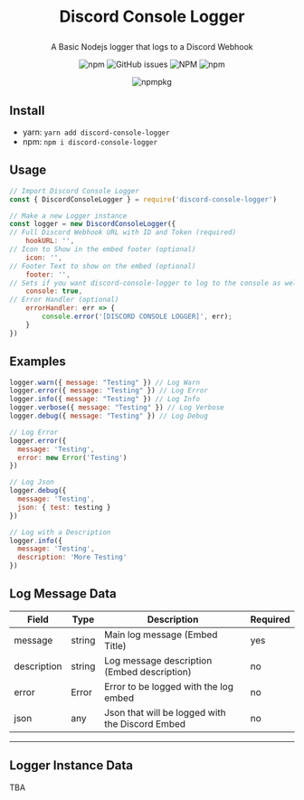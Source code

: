 <h1 align="center">
<p>Discord Console Logger</p>
</h1>
<p align="center">
  A Basic Nodejs logger that logs to a Discord Webhook
  </p>
<p align="center">
  <img alt="npm" src="https://img.shields.io/npm/v/discord-console-logger">
  <img alt="GitHub issues" src="https://img.shields.io/github/issues/lucaslah/discord-console-logger">
  <img alt="NPM" src="https://img.shields.io/npm/l/discord-console-logger">
  <img alt="npm" src="https://img.shields.io/npm/dw/discord-console-logger">
  </p>
  <p align="center">
  <img alt="npmpkg" src="https://nodei.co/npm/discord-console-logger.png" herf="https://npmjs.org/package/discord-console-logger">
  </p>



## Install
- yarn: `yarn add discord-console-logger`
- npm: `npm i discord-console-logger`

## Usage
```javascript
// Import Discord Console Logger
const { DiscordConsoleLogger } = require('discord-console-logger')

// Make a new Logger instance
const logger = new DiscordConsoleLogger({ 
// Full Discord Webhook URL with ID and Token (required)
    hookURL: '',
// Icon to Show in the embed footer (optional)
    icon: '', 
// Footer Text to show on the embed (optional)
    footer: '', 
// Sets if you want discord-console-logger to log to the console as well as your Discord Webhook (optional: default false)
    console: true, 
// Error Handler (optional)
    errorHandler: err => {
        console.error('[DISCORD CONSOLE LOGGER]', err); 
    }
})

```

## Examples
```javascript
logger.warn({ message: "Testing" }) // Log Warn
logger.error({ message: "Testing" }) // Log Error
logger.info({ message: "Testing" }) // Log Info
logger.verbose({ message: "Testing" }) // Log Verbose
logger.debug({ message: "Testing" }) // Log Debug

// Log Error
logger.error({
  message: 'Testing',
  error: new Error('Testing')
})

// Log Json
logger.debug({
  message: 'Testing',
  json: { test: testing }
})

// Log with a Description
logger.info({
  message: 'Testing',
  description: 'More Testing'
})
```

## Log Message Data
| Field  | Type  | Description  | Required |
|---|---|---|---|
| message  | string  | Main log message (Embed Title)   |  yes  |
| description  |  string  | Log message description (Embed description)  | no  |
| error  |  Error  | Error to be logged with the log embed  | no  |
| json  |  any | Json that will be logged with the Discord Embed  | no  |
---

## Logger Instance Data
TBA
